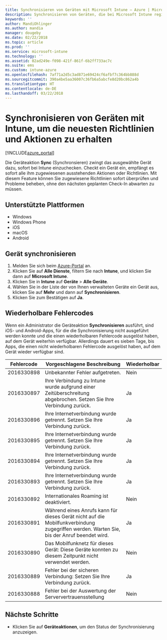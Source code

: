```yaml
---
title: Synchronisieren von Geräten mit Microsoft Intune – Azure | Microsoft-Dokumentation
description: Synchronisieren von Geräten, die bei Microsoft Intune registriert sind und dort verwaltet werden, um die neuesten Richtlinien und Aktionen zu erhalten. In diesem Artikel werden die Schritte erläutert, die zur Synchronisierung mithilfe des Azure-Portals erfordelrich sind. Außerdem werden die wiederholbaren Fehlercodes aufgeführt.
keywords: ''
author: MandiOhlinger
ms.author: mandia
manager: dougeby
ms.date: 02/22/2018
ms.topic: article
ms.prod: ''
ms.service: microsoft-intune
ms.technology: ''
ms.assetid: 02ad249e-f098-421f-861f-6b2ff733ac7c
ms.suite: ems
ms.custom: intune-azure
ms.openlocfilehash: 7af71a2d5c3ad871e69424cf6afbf7c364bb888d
ms.sourcegitcommit: 390a4be5aa36007c36fb6a5abcfe8d20bc862a4b
ms.translationtype: HT
ms.contentlocale: de-DE
ms.lasthandoff: 03/22/2018
---
```

# <a name="sync-devices-to-get-the-latest-policies-and-actions-with-intune"></a>Synchronisieren von Geräten mit Intune, um die neuesten Richtlinien und Aktionen zu erhalten


[!INCLUDE[azure_portal](./includes/azure_portal.md)]

Die Geräteaktion **Sync** (Synchronsieren) zwingt das ausgewählte Gerät dazu, sofort bei Intune einzuchecken. Checkt ein Gerät ein, empfängt es sofort alle ihm zugewiesenen ausstehenden Aktionen oder Richtlinien. Mit diesem Feature können Sie zugewiesene Richtlinien sofort überprüfen und Probleme beheben, ohne den nächsten geplanten Check-In abwarten zu müssen.

## <a name="supported-platforms"></a>Unterstützte Plattformen

- Windows
- Windows Phone
- iOS
- macOS
- Android

## <a name="sync-a-device"></a>Gerät synchronisieren

1. Melden Sie sich beim [Azure-Portal](https://portal.azure.com) an.
2. Klicken Sie auf **Alle Dienste**, filtern Sie nach **Intune**, und klicken Sie dann auf **Microsoft Intune**. 
3. Klicken Sie in **Intune** auf **Geräte** > **Alle Geräte**.
4. Wählen Sie in der Liste der von Ihnen verwalteten Geräte ein Gerät aus, klicken Sie auf **Mehr** und dann auf **Synchronisieren**.
5. Klicken Sie zum Bestätigen auf **Ja**.


## <a name="retryable-error-codes"></a>Wiederholbare Fehlercodes

Wenn ein Administrator die Geräteaktion **Synchronisieren** ausführt, sind iOS- und Android-Apps, für die die Synchronisierung nicht ausgeführt werden konnte und die einen wiederholbaren Fehlercode ausgelöst haben, auf dem Gerät weiterhin verfügbar. Allerdings dauert es sieben Tage, bis Apps, die einen nicht wiederholbaren Fehlercode ausgelöst haben, auf dem Gerät wieder verfügbar sind.


| Fehlercode  | Vorgeschlagene Beschreibung | Wiederholbar |
|---|---|---|
| 2016330898 | Unbekannter Fehler aufgetreten. | Nein |
| 2016330897 | Ihre Verbindung zu Intune wurde aufgrund einer Zeitüberschreitung abgebrochen. Setzen Sie Ihre Verbindung zurück. | Ja  |
| 2016330896 | Ihre Internetverbindung wurde getrennt. Setzen Sie Ihre Verbindung zurück. | Ja  |
| 2016330895 | Ihre Internetverbindung wurde getrennt. Setzen Sie Ihre Verbindung zurück. | Ja  |
| 2016330894 | Ihre Internetverbindung wurde getrennt. Setzen Sie Ihre Verbindung zurück. | Ja  |
| 2016330893 | Ihre Internetverbindung wurde getrennt. Setzen Sie Ihre Verbindung zurück. | Ja |
| 2016330892 | Internationales Roaming ist deaktiviert. | Nein|
| 2016330891 | Während eines Anrufs kann für dieses Gerät nicht auf die Mobilfunkverbindung zugegriffen werden. Warten Sie, bis der Anruf beendet wird. | Ja |
| 2016330890 | Das Mobilfunknetz für dieses Gerät: Diese Geräte konnten zu diesem Zeitpunkt nicht verwendet werden. | Nein|
| 2016330889 | Fehler bei der sicheren Verbindung: Setzen Sie Ihre Verbindung zurück. | Ja |
| 2016330888 | Fehler bei der Auswertung der Serververtrauensstellung | Nein|

## <a name="next-steps"></a>Nächste Schritte

- Klicken Sie auf **Geräteaktionen**, um den Status der Synchronisierung anzuzeigen. 
